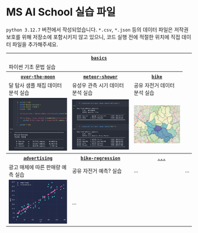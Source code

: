# MS AI School 실습 파일

`python 3.12.7` 버전에서 작성되었습니다. `*.csv`, `*.json` 등의 데이터 파일은 저작권 보호를 위해 저장소에 포함시키지 않고 있으니, 코드 실행 전에 적절한 위치에 직접 데이터 파일을 추가해주세요.


<table>
    <!-- 1행 -->
    <tr><th colspan=999><a href="/basics/"><code>basics</code></a></th></tr>
    <tr><td colspan=999>파이썬 기초 문법 실습</td></tr>
    <!-- 2행 -->
    <tr>
        <th><a href="/over-the-moon/"><code>over-the-moon</code></a></th>
        <th><a href="/meteor-shower/"><code>meteor-shower</code></a></th>
        <th><a href="/bike"><code>bike</code></a></th>
    </tr>
    </tr>
    <tr>
        <td>달 탐사 샘플 채집 데이터 분석 실습</td>
        <td>유성우 관측 시기 데이터 분석 실습</td>
        <td>공유 자전거 데이터 분석 실습</td>
    </tr>
    <tr>
        <td><img src="./resources/over-the-moon2.png"></img></td>
        <td><img src="./resources/meteor-shower2.png"></img></td>
        <td><img src="./resources/bike.png"></img></td>
    </tr>
    <!-- 3행 -->
    <tr>
        <th><a href="/advertising/"><code>advertising</code></a></th>
        <th><a href="/bike-regression//"><code>bike-regression</code></a></th>
        <th colspan=999><a href=""><code>...</code></a></th>
    </tr>
    </tr>
    <tr>
        <td>광고 매체에 따른 판매량 예측 실습</td>
        <td>공유 자전거 예측? 실습</td>
        <td>...</td>
        <td colspan=999>...</td>
    </tr>
    <tr>
        <td><img src="./resources/advertising2.png"></img></td>
        <td colspan=999>...</td>
    </tr>
</table>

